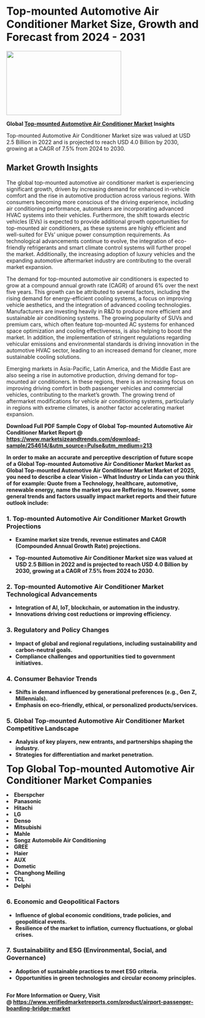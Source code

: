 <H1>Top-mounted Automotive Air Conditioner Market Size, Growth and Forecast from 2024 - 2031</H1><img class="aligncenter size-medium wp-image-584254" src="https://thirdeyenews.in/wp-content/uploads/2024/09/Global-Market-Research-300x168.jpeg" alt="" width="300" height="168" /><p><strong>Global&nbsp;<a href="https://www.marketsizeandtrends.com/download-sample/254614/&amp;utm_source=Pulse&amp;utm_medium=213">Top-mounted Automotive Air Conditioner Market</a> Insights</strong></p><p>Top-mounted Automotive Air Conditioner Market size was valued at USD 2.5 Billion in 2022 and is projected to reach USD 4.0 Billion by 2030, growing at a CAGR of 7.5% from 2024 to 2030.</p><p><h2>Market Growth Insights</h2> <p>The global top-mounted automotive air conditioner market is experiencing significant growth, driven by increasing demand for enhanced in-vehicle comfort and the rise in automotive production across various regions. With consumers becoming more conscious of the driving experience, including air conditioning performance, automakers are incorporating advanced HVAC systems into their vehicles. Furthermore, the shift towards electric vehicles (EVs) is expected to provide additional growth opportunities for top-mounted air conditioners, as these systems are highly efficient and well-suited for EVs’ unique power consumption requirements. As technological advancements continue to evolve, the integration of eco-friendly refrigerants and smart climate control systems will further propel the market. Additionally, the increasing adoption of luxury vehicles and the expanding automotive aftermarket industry are contributing to the overall market expansion.</p> <p><strong></strong></p> <p>The demand for top-mounted automotive air conditioners is expected to grow at a compound annual growth rate (CAGR) of around 6% over the next five years. This growth can be attributed to several factors, including the rising demand for energy-efficient cooling systems, a focus on improving vehicle aesthetics, and the integration of advanced cooling technologies. Manufacturers are investing heavily in R&D to produce more efficient and sustainable air conditioning systems. The growing popularity of SUVs and premium cars, which often feature top-mounted AC systems for enhanced space optimization and cooling effectiveness, is also helping to boost the market. In addition, the implementation of stringent regulations regarding vehicular emissions and environmental standards is driving innovation in the automotive HVAC sector, leading to an increased demand for cleaner, more sustainable cooling solutions.</p> <p>Emerging markets in Asia-Pacific, Latin America, and the Middle East are also seeing a rise in automotive production, driving demand for top-mounted air conditioners. In these regions, there is an increasing focus on improving driving comfort in both passenger vehicles and commercial vehicles, contributing to the market’s growth. The growing trend of aftermarket modifications for vehicle air conditioning systems, particularly in regions with extreme climates, is another factor accelerating market expansion.</p> <p><strong></p><p><span class=""><strong>Download Full PDF Sample Copy of Global Top-mounted Automotive Air Conditioner Market Report</strong> @ <a href="https://www.marketsizeandtrends.com/download-sample/254614/&amp;utm_source=Pulse&amp;utm_medium=213" target="_blank">https://www.marketsizeandtrends.com/download-sample/254614/&amp;utm_source=Pulse&amp;utm_medium=213</a></span></p><p>In order to make an accurate and perceptive description of future scope of a Global&nbsp;Top-mounted Automotive Air Conditioner Market Market as Global&nbsp;Top-mounted Automotive Air Conditioner Market Market of 2025, you need to describe a clear Vision &ndash; What Industry or Linda can you think of for example: Quote from a Technology, healthcare, automotive, renewable energy, name the market you are Reffering to. However, some general trends and factors usually impact market reports and their future outlook include:</p><h3>1.&nbsp;<strong>Top-mounted Automotive Air Conditioner Market Growth Projections</strong></h3><ul><li>Examine market size trends, revenue estimates and CAGR (Compounded Annual Growth Rate) projections.</li><li><p>Top-mounted Automotive Air Conditioner Market size was valued at USD 2.5 Billion in 2022 and is projected to reach USD 4.0 Billion by 2030, growing at a CAGR of 7.5% from 2024 to 2030.</p></li></ul><h3>2.&nbsp;<strong>Top-mounted Automotive Air Conditioner Market Technological Advancements</strong></h3><ul><li>Integration of AI, IoT, blockchain, or automation in the industry.</li><li>Innovations driving cost reductions or improving efficiency.</li></ul><h3>3.&nbsp;<strong>Regulatory and Policy Changes</strong></h3><ul><li>Impact of global and regional regulations, including sustainability and carbon-neutral goals.</li><li>Compliance challenges and opportunities tied to government initiatives.</li></ul><h3>4.&nbsp;<strong>Consumer Behavior Trends</strong></h3><ul><li>Shifts in demand influenced by generational preferences (e.g., Gen Z, Millennials).</li><li>Emphasis on eco-friendly, ethical, or personalized products/services.</li></ul><h3>5.&nbsp;<strong>Global Top-mounted Automotive Air Conditioner Market Competitive Landscape</strong></h3><ul><li>Analysis of key players, new entrants, and partnerships shaping the industry.</li><li>Strategies for differentiation and market penetration.</li></ul><p data-pm-slice="1 1 []"><span style="color: inherit; font-family: inherit; font-size: 25px;">Top Global Top-mounted Automotive Air Conditioner Market Companies</span></p><div class="" data-test-id=""><p><li>Eberspcher</li><li> Panasonic</li><li> Hitachi</li><li> LG</li><li> Denso</li><li> Mitsubishi</li><li> Mahle</li><li> Songz Automobile Air Conditioning</li><li> GREE</li><li> Haier</li><li> AUX</li><li> Dometic</li><li> Changhong Meiling</li><li> TCL</li><li> Delphi</li></p></div><h3>6.&nbsp;<strong>Economic and Geopolitical Factors</strong></h3><ul><li>Influence of global economic conditions, trade policies, and geopolitical events.</li><li>Resilience of the market to inflation, currency fluctuations, or global crises.</li></ul><h3>7.&nbsp;<strong>Sustainability and ESG (Environmental, Social, and Governance)</strong></h3><ul><li>Adoption of sustainable practices to meet ESG criteria.</li><li>Opportunities in green technologies and circular economy principles.</li></ul><h2><strong style="font-size: 14px;">For More Information or Query, Visit @&nbsp;</strong><a style="background-color: #ffffff; font-size: 14px;" href="https://www.marketsizeandtrends.com/report/top-mounted-automotive-air-conditioner-market/" target="_blank">https://www.verifiedmarketreports.com/product/airport-passenger-boarding-bridge-market</a></h2>
